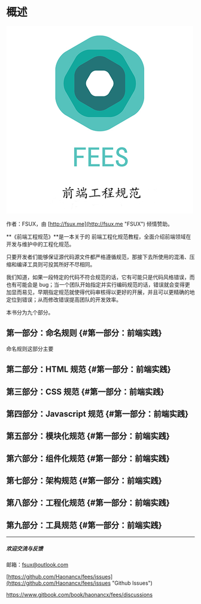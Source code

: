 # 概述

![](/assets/fees_2018.jpg)

作者：FSUX，由 [http://fsux.me](http://fsux.me "FSUX") 倾情赞助。

**《前端工程规范》**是一本关于的 前端工程化规范教程，全面介绍前端领域在开发与维护中的工程化规范。

只要开发者们能够保证源代码源文件都严格遵循规范，那接下去所使用的混淆、压缩和编译工具则可投其所好不尽相同。

我们知道，如果一段特定的代码不符合规范的话，它有可能只是代码风格错误，而也有可能会是 bug；当一个团队开始指定并实行编码规范的话，错误就会变得更加显而易见，早期指定规范就使得代码审核得以更好的开展，并且可以更精确的地定位到错误；从而修改错误提高团队的开发效率。

本书分为九个部分。

## 第一部分：命名规则 {#第一部分：前端实践}

命名规则这部分主要



## 第二部分：HTML 规范 {#第一部分：前端实践}

## 第三部分：CSS 规范 {#第一部分：前端实践}

## 第四部分：Javascript 规范 {#第一部分：前端实践}

## 第五部分：模块化规范 {#第一部分：前端实践}

## 第六部分：组件化规范 {#第一部分：前端实践}

## 第七部分：架构规范 {#第一部分：前端实践}

## 第八部分：工程化规范 {#第一部分：前端实践}

## 第九部分：工具规范 {#第一部分：前端实践}

---

##### 欢迎交流与反馈

邮箱：fsux@outlook.com

[https://github.com/Haonancx/fees/issues](https://github.com/Haonancx/fees/issues "Github Issues")

[https://www.gitbook.com/book/haonancx/fees/discussions ](https://www.gitbook.com/book/haonancx/fees/discussions  "gitbook discussions ")

